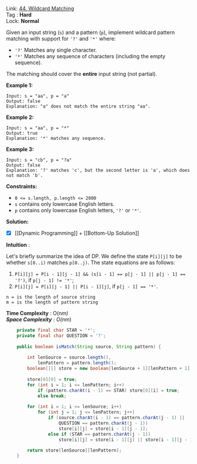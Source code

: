 Link: [44. Wildcard Matching](https://leetcode.com/problems/wildcard-matching/) <br>
Tag : **Hard**<br>
Lock: **Normal**

Given an input string (`s`) and a pattern (`p`), implement wildcard pattern matching with support for `'?'` and `'*'` where:

-   `'?'` Matches any single character.
-   `'*'` Matches any sequence of characters (including the empty sequence).

The matching should cover the **entire** input string (not partial).

**Example 1:**
```
Input: s = "aa", p = "a"
Output: false
Explanation: "a" does not match the entire string "aa".
```

**Example 2:**
```
Input: s = "aa", p = "*"
Output: true
Explanation: '*' matches any sequence.
```

**Example 3:**
```
Input: s = "cb", p = "?a"
Output: false
Explanation: '?' matches 'c', but the second letter is 'a', which does not match 'b'.
```

**Constraints:**

-   `0 <= s.length, p.length <= 2000`
-   `s` contains only lowercase English letters.
-   `p` contains only lowercase English letters, `'?'` or `'*'`.

**Solution:**

- [x] [[Dynamic Programming]] + [[Bottom-Up Solution]]

**Intuition** :

Let's briefly summarize the idea of DP. We define the state `P[i][j]` to be whether `s[0..i)` matches `p[0..j)`. The state equations are as follows:

1.  `P[i][j] = P[i - 1][j - 1] && (s[i - 1] == p[j - 1] || p[j - 1] == '?')`, if `p[j - 1] != '*'`;
2.  `P[i][j] = P[i][j - 1] || P[i - 1][j]`, if `p[j - 1] == '*'`.


```
n = is the length of source string
m = is the length of pattern string
```
**Time Complexity** : O(n*m)<br>
**Space Complexity** : O(n*m)

```java
    private final char STAR = '*';
    private final char QUESTION = '?';
    
    public boolean isMatch(String source, String pattern) {
        
        int lenSource = source.length(),
            lenPattern = pattern.length();
        boolean[][] store = new boolean[lenSource + 1][lenPattern + 1];
        
        store[0][0] = true;
        for (int i = 1; i <= lenPattern; i++)
            if (pattern.charAt(i - 1) == STAR) store[0][i] = true;
            else break;
        
        for (int i = 1; i <= lenSource; i++)
            for (int j = 1; j <= lenPattern; j++)
                if (source.charAt(i - 1) == pattern.charAt(j - 1) ||
                    QUESTION == pattern.charAt(j - 1))
                    store[i][j] = store[i - 1][j - 1];
                else if (STAR == pattern.charAt(j - 1))
                    store[i][j] = store[i - 1][j] || store[i - 1][j - 1] || store[i][j - 1];
        
        return store[lenSource][lenPattern];
    }
```
